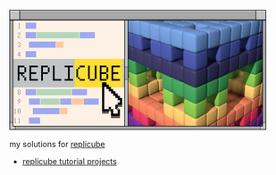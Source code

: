 [![header](./header.jpg)](https://s.team/a/3401490)

my solutions for [replicube](https://s.team/a/3401490)

- [replicube tutorial projects](./src/000-replicube-tutorial-projects/)

